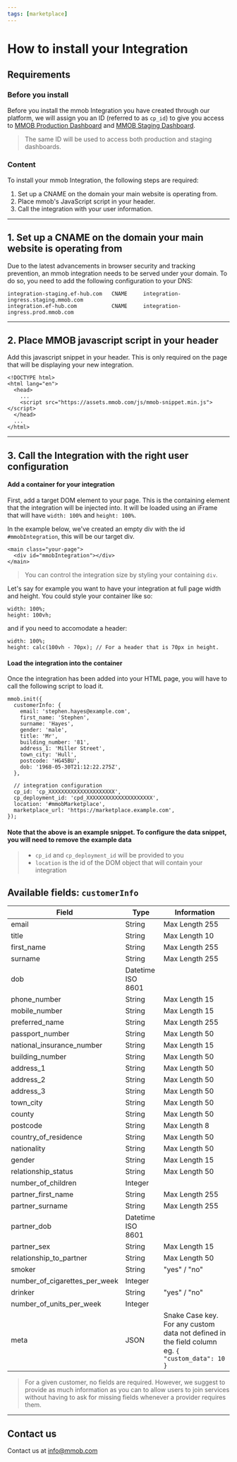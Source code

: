```yaml
---
tags: [marketplace]
---
```

# How to install your Integration

## Requirements

### Before you install

Before you install the mmob Integration you have created through our platform, we will assign you an ID (referred to as  `cp_id`) to give you access to  [MMOB Production Dashboard](https://dashboard.mmob.com/)  and  [MMOB Staging Dashboard](https://dashboard.staging.mmob.com/).

> The same ID will be used to access both production and staging dashboards.

### Content

To install your mmob Integration, the following steps are required:

1.  Set up a CNAME on the domain your main website is operating from.
2.  Place mmob's JavaScript script in your header.
3.  Call the integration with your user information.

----------

## 1. Set up a CNAME on the domain your main website is operating from

Due to the latest advancements in browser security and tracking prevention, an mmob integration needs to be served under your domain. To do so, you need to add the following configuration to your DNS:

```
integration-staging.ef-hub.com   CNAME     integration-ingress.staging.mmob.com
integration.ef-hub.com           CNAME     integration-ingress.prod.mmob.com
```

----------

## 2. Place MMOB javascript script in your header

Add this javascript snippet in your header. This is only required on the page that will be displaying your new integration.

```
<!DOCTYPE html>
<html lang="en">
  <head>
    ...
    <script src="https://assets.mmob.com/js/mmob-snippet.min.js"></script>
  </head>
  ...
</html>
```

----------

## 3. Call the Integration with the right user configuration

#### Add a container for your integration

First, add a target DOM element to your page. This is the containing element that the integration will be injected into. It will be loaded using an iFrame that will have  `width: 100%`  and  `height: 100%`.

In the example below, we've created an empty div with the id  `#mmobIntegration`, this will be our target div.

```
<main class="your-page">
  <div id="mmobIntegration"></div>
</main>
```

> You can control the integration size by styling your containing `div`.

Let's say for example you want to have your integration at full page width and height. You could style your container like so:

```
width: 100%;
height: 100vh;
```

and if you need to accomodate a header:

```
width: 100%;
height: calc(100vh - 70px); // For a header that is 70px in height.
```


#### Load the integration into the container

Once the integration has been added into your HTML page, you will have to call the following script to load it.

```
mmob.init({
  customerInfo: {
    email: 'stephen.hayes@example.com',
    first_name: 'Stephen',
    surname: 'Hayes',
    gender: 'male',
    title: 'Mr',
    building_number: '81',
    address_1: 'Miller Street',
    town_city: 'Hull',
    postcode: 'HG45BU',
    dob: '1968-05-30T21:12:22.275Z',
  },

  // integration configuration
  cp_id: 'cp_XXXXXXXXXXXXXXXXXXXXX',
  cp_deployment_id: 'cpd_XXXXXXXXXXXXXXXXXXXXX',
  location: '#mmobMarketplace',
  marketplace_url: 'https://marketplace.example.com',
});
```
#### Note that the above is an example snippet. To configure the data snippet, you will need to remove the example data

> -   `cp_id` and `cp_deployment_id` will be provided to you
> -   `location`  is the id of the DOM object that will contain your integration

## Available fields: `customerInfo` 

Field | Type | Information
---------|----------|---------
email | String | Max Length 255
title | String | Max Length 10
first_name | String | Max Length 255
surname | String | Max Length 255
dob | Datetime ISO 8601
phone_number | String | Max Length 15
mobile_number | String | Max Length 15
preferred_name | String | Max Length 255
passport_number | String | Max Length 50
national_insurance_number | String | Max Length 15
building_number | String | Max Length 50
address_1 | String | Max Length 50
address_2 | String | Max Length 50
address_3 | String | Max Length 50
town_city | String | Max Length 50
county | String | Max Length 50
postcode | String | Max Length 8
country_of_residence | String | Max Length 50
nationality | String | Max Length 50
gender | String | Max Length 15
relationship_status | String | Max Length 50
number_of_children | Integer
partner_first_name | String | Max Length 255
partner_surname | String | Max Length 255
partner_dob | Datetime ISO 8601
partner_sex | String | Max Length 15
relationship_to_partner | String | Max Length 50
smoker | String | "yes" / "no"
number_of_cigarettes_per_week | Integer
drinker | String | "yes" / "no"
number_of_units_per_week | Integer
meta | JSON | Snake Case key. For any custom data not defined in the field column eg. ```{ "custom_data": 10 }```

> For a given customer, no fields are required. However, we suggest to provide as much information as you can to allow users to join services without having to ask for missing fields whenever a provider requires them.

---

## Contact us

Contact us at [info@mmob.com](mailto:info@mmob.com)
